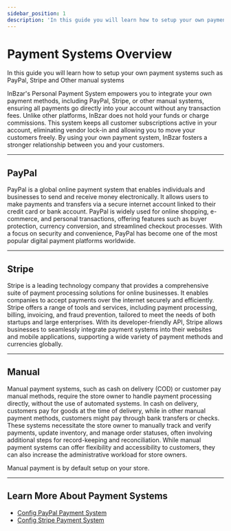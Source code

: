 ```yaml
---
sidebar_position: 1
description: 'In this guide you will learn how to setup your own payment systems such as PayPal, Stripe and Other manual systems'
---
```


# Payment Systems Overview

In this guide you will learn how to setup your own payment systems such as PayPal, Stripe and Other manual systems

InBzar's Personal Payment System empowers you to integrate your own payment methods, including PayPal, Stripe, or other manual systems, ensuring all payments go directly into your account without any transaction fees. Unlike other platforms, InBzar does not hold your funds or charge commissions. This system keeps all customer subscriptions active in your account, eliminating vendor lock-in and allowing you to move your customers freely. By using your own payment system, InBzar fosters a stronger relationship between you and your customers.

---

## PayPal

PayPal is a global online payment system that enables individuals and businesses to send and receive money electronically. It allows users to make payments and transfers via a secure internet account linked to their credit card or bank account. PayPal is widely used for online shopping, e-commerce, and personal transactions, offering features such as buyer protection, currency conversion, and streamlined checkout processes. With a focus on security and convenience, PayPal has become one of the most popular digital payment platforms worldwide.

---

## Stripe

Stripe is a leading technology company that provides a comprehensive suite of payment processing solutions for online businesses. It enables companies to accept payments over the internet securely and efficiently. Stripe offers a range of tools and services, including payment processing, billing, invoicing, and fraud prevention, tailored to meet the needs of both startups and large enterprises. With its developer-friendly API, Stripe allows businesses to seamlessly integrate payment systems into their websites and mobile applications, supporting a wide variety of payment methods and currencies globally.

---

## Manual

Manual payment systems, such as cash on delivery (COD) or customer pay manual methods, require the store owner to handle payment processing directly, without the use of automated systems. In cash on delivery, customers pay for goods at the time of delivery, while in other manual payment methods, customers might pay through bank transfers or checks. These systems necessitate the store owner to manually track and verify payments, update inventory, and manage order statuses, often involving additional steps for record-keeping and reconciliation. While manual payment systems can offer flexibility and accessibility to customers, they can also increase the administrative workload for store owners.

Manual payment is by default setup on your store.

---

## Learn More About Payment Systems

- [Config PayPal Payment System](./config-paypal.mdx)
- [Config Stripe Payment System](./config-stripe.mdx)
